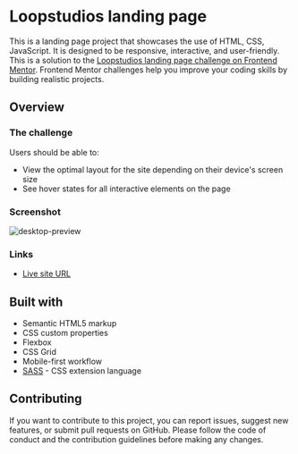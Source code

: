 # Loopstudios landing page

This is a landing page project that showcases the use of HTML, CSS, JavaScript. It is designed to be responsive, interactive, and user-friendly. This is a solution to the [Loopstudios landing page challenge on Frontend Mentor](https://www.frontendmentor.io/challenges/loopstudios-landing-page-N88J5Onjw). Frontend Mentor challenges help you improve your coding skills by building realistic projects. 

## Overview

### The challenge

Users should be able to:

- View the optimal layout for the site depending on their device's screen size
- See hover states for all interactive elements on the page

### Screenshot

![desktop-preview](https://github.com/Plasticfoods/Loopstudios-landing-page/assets/109089484/f22dbd12-a0e6-4e74-835f-90f3b5d230dd)

### Links

- [Live site URL](https://plasticfoods.github.io/Loopstudios-landing-page/)

## Built with

- Semantic HTML5 markup
- CSS custom properties
- Flexbox
- CSS Grid
- Mobile-first workflow
- [SASS](https://sass-lang.com/) - CSS extension language

## Contributing 

If you want to contribute to this project, you can report issues, suggest new features, or submit pull requests on GitHub. Please follow the code of conduct and the contribution guidelines before making any changes.
